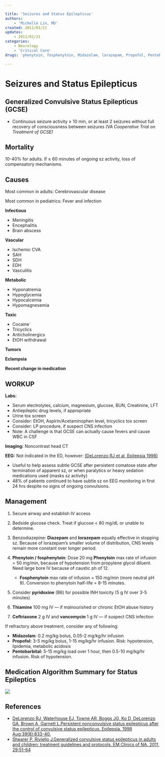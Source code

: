 ```yaml
---

title: 'Seizures and Status Epilepticus'
authors:
    - 'Michelle Lin, MD'
created: 2011/01/21
updates:
    - 2011/01/21
categories:
    - Neurology
    - 'Critical Care'
drugs: 'phenytoin, fosphenytoin, Midazolam, lorazepam, Propofol, Pentobarbital, Thiamine, Ceftriaxone, vancomycin, pyridoxine'

---
```



# Seizures and Status Epilepticus

## Generalized Convulsive Status Epilepticus (GCSE)

-   Continuous seizure activity ≥ 10 min, or at least 2 seizures without full recovery of consciousness between seizures *(VA Cooperative Trial on Treatment of GCSE)*

## Mortality

10-40% for adults. If ≥ 60 minutes of ongoing sz activity, loss of compensatory mechanisms.

## Causes

Most common in adults: Cerebrovascular disease

Most common in pediatrics: Fever and infection

**Infectious**
- Meningitis
- Encephalitis
- Brain abscess

**Vascular** 
- Ischemic CVA
- SAH
- SDH
- EDH
- Vasculitis

**Metabolic**
- Hyponatremia
- Hypoglycemia
- Hypocalcemia
- Hypomagnesemia

**Toxic**
- Cocaine`
- Tricyclics
- Anticholinergics
- EtOH withdrawal

**Tumors**

**Eclampsia**

**Recent change in medication**

## WORKUP

**Labs:**

-   Serum electrolytes, calcium, magnesium, glucose, BUN, Creatinine, LFT
-   Antiepileptic drug levels, if appropriate
-   Urine tox screen
-   Consider: EtOH, Aspirin/Acetaminophen level, tricyclics tox screen
-   Consider: LP procedure, if suspect CNS infection
-   Note: A challenge is that GCSE can actually cause fevers and cause WBC in CSF

**Imaging:** Noncontrast head CT

**EEG:** Not indicated in the ED, however: [(DeLorenzo RJ et al, Epilepsia 1998)](http://www.ncbi.nlm.nih.gov/pubmed/9701373)

-   Useful to help assess subtle GCSE after persistent comatose state after termination of apparent sz, or when paralytics or heavy sedation medications used (masks sz activity)
-   48% of patients continued to have subtle sz on EEG monitoring in first 24 hrs despite no signs of ongoing convulsions.

## Management

1.  Secure airway and establish IV access
2.  Bedside glucose check. Treat if glucose &lt; 80 mg/dL or unable to determine.
3.  Benzodiazepine: **<span class="drug">Diazepam</span>** and **<span class="drug">lorazepam</span>** equally effective in stopping sz. Because of <span class="drug">lorazepam’s</span> smaller volume of distribution, CNS levels remain more constant over longer period.
4.  **<span class="drug">Phenytoin</span> / <span class="drug">fosphenytoin</span>**: Dose 20 mg **<span class="drug">Phenytoin</span>** max rate of infusion = 50 mg/min, because of hypotension from propylene glycol diluent. Need large bore IV because of caustic ph of 12.
    -   **<span class="drug">Fosphenytoin</span>** max rate of infusion = 150 mg/min (more neutral pH 9). Conversion to phenytoin half-life = 8-15 minutes.

5.  Consider **<span class="drug">pyridoxine</span>** (B6) for possible INH toxicity (5 g IV over 3-5 minutes)
6.  **<span class="drug">Thiamine</span>** 100 mg IV — if malnourished or chronic EtOH abuse history
7.  **<span class="drug">Ceftriaxone</span>** 2 g IV and **<span class="drug">vancomycin</span>** 1 g IV — if suspect CNS infection

If refractory above treatment, consider any of following:

-   **<span class="drug">Midazolam</span>**: 0.2 mg/kg bolus, 0.05-2 mg/kg/hr infusion
-   **<span class="drug">Propofol</span>:** 3-5 mg/kg bolus, 1-15 mg/kg/hr infusion. Risk: hypotension, lipidemia, metabolic acidosis
-   **<span class="drug">Pentobarbital</span>:** 5-15 mg/kg load over 1 hour, then 0.5-10 mg/kg/hr infusion. Risk of hypotension.

<!-- -->

## Medication Algorithm Summary for Status Epileptics

![](https://d2p53dh3qxfm0x.cloudfront.net/uploads/img/1jx/5/m/38518f42-051d-5f04-a720-523b41da3b4a/640.png)

## References

-   [DeLorenzo RJ, Waterhouse EJ, Towne AR, Boggs JG, Ko D, DeLorenzo GA, Brown A, Garnett L.Persistent nonconvulsive status epilepticus after the control of convulsive status epilepticus. Epilepsia. 1998 Aug;39(8):833-40.](http://www.ncbi.nlm.nih.gov/pubmed/9701373)
-   [Shearer P, Riviello J.Generalized convulsive status epilepticus in adults and children: treatment guidelines and protocols. EM Clinics of NA. 2011, 29:51-64](http://www.ncbi.nlm.nih.gov/pubmed/?term=Generalized+convulsive+status+epilepticus+in+adults+and+children%3A+treatment+guidelines+and+protocols.)
